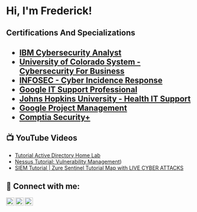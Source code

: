 <h1>Hi, I'm Frederick! </h1>
<h2> Certifications And Specializations<h2>

- [IBM Cybersecurity Analyst](https://coursera.org/share/b7682793c4bb6426ece74bdaad6801ef) 
- [University of Colorado System - Cybersecurity For Business](https://coursera.org/share/fe74f9bb1ed8dae2bdf59727699ef584)    
- [INFOSEC - Cyber Incidence Response](https://coursera.org/share/1906e72cf58cc0ff9ecc9eac376b8cfa)  
- [Google IT Support Professional](https://coursera.org/share/3481589d829e25f0be5d814801cdee72)
- [Johns Hopkins University - Health IT Support](https://coursera.org/share/464a4edcc542a9b36df32925a8d17395)
- [Google Project Management](https://coursera.org/share/dc23030944f4055bc5517ba8486cf535)
- [Comptia Security+](https://www.credly.com/badges/76f7bdc7-18d9-466e-aef5-48581efefcc9)  

  


<h2>📺 YouTube Videos</h2>

- [Tutorial Active Directory Home Lab](https://youtu.be/FQ9fVHFAJJk)
- [Nessus Tutorial: Vulnerability Management](https://www.youtube.com/watch?v=Wdg1K-HEVsk&t=161s))
- [SIEM Tutorial | Zure Sentinel Tutorial Map with LIVE CYBER ATTACKS](https://youtu.be/sPZkLICFegg)


<h2> 🤳 Connect with me:</h2>

[<img align="left" alt="FrederickOPPONGAMANKWAAH | YouTube" width="22px" src="https://cdn.jsdelivr.net/npm/simple-icons@v3/icons/youtube.svg" />][youtube]
[<img align="left" alt="FrederickOppongAmankwah | Twitter" width="22px" src="https://cdn.jsdelivr.net/npm/simple-icons@v3/icons/twitter.svg" />][twitter]
[<img align="left" alt="FrederickOppongAmankwah | LinkedIn" width="22px" src="https://cdn.jsdelivr.net/npm/simple-icons@v3/icons/linkedin.svg" />][linkedin]

[twitter]: https://twitter.com/phreddie4
[youtube]: https://www.youtube.com/channel/UCI3SRvrAmO86aJhC7QobsXA
[instagram]: https://www.instagram.com/blackfadahood/
[linkedin]: https://www.linkedin.com/in/frederickoamankwah



<!--
**phreddie4/phreddie4** is a ✨ _special_ ✨ repository because its `README.md` (this file) appears on your GitHub profile.

Here are some ideas to get you started:

- 🔭 I’m currently working on ...
- 🌱 I’m currently learning ...
- 👯 I’m looking to collaborate on ...
- 🤔 I’m looking for help with ...
- 💬 Ask me about ...
- 📫 How to reach me: ...
- 😄 Pronouns: ...
- ⚡ Fun fact: ...
-->
